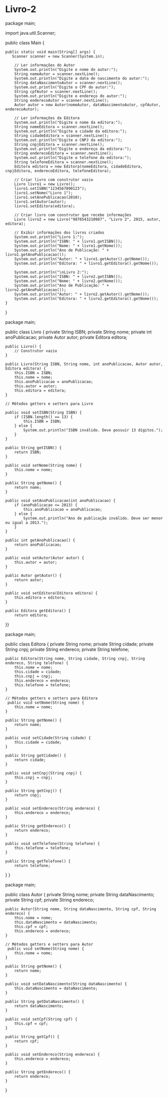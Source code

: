# Livro-2

package main;

import java.util.Scanner;

public class Main {

   
    public static void main(String[] args) {
       Scanner scanner = new Scanner(System.in);

        // Ler informações do Autor
        System.out.println("Digite o nome do autor:");
        String nomeAutor = scanner.nextLine();
        System.out.println("Digite a data de nascimento do autor:");
        String dataNascimentoAutor = scanner.nextLine();
        System.out.println("Digite o CPF do autor:");
        String cpfAutor = scanner.nextLine();
        System.out.println("Digite o endereço do autor:");
        String enderecoAutor = scanner.nextLine();
        Autor autor = new Autor(nomeAutor, dataNascimentoAutor, cpfAutor, enderecoAutor);

        // Ler informações da Editora
        System.out.println("Digite o nome da editora:");
        String nomeEditora = scanner.nextLine();
        System.out.println("Digite a cidade da editora:");
        String cidadeEditora = scanner.nextLine();
        System.out.println("Digite o CNPJ da editora:");
        String cnpjEditora = scanner.nextLine();
        System.out.println("Digite o endereço da editora:");
        String enderecoEditora = scanner.nextLine();
        System.out.println("Digite o telefone da editora:");
        String telefoneEditora = scanner.nextLine();
        Editora editora = new Editora(nomeEditora, cidadeEditora, cnpjEditora, enderecoEditora, telefoneEditora);

        // Criar livro com construtor vazio
        Livro livro1 = new Livro();
        livro1.setISBN("1234567890123");
        livro1.setNome("Livro 1");
        livro1.setAnoPublicacao(2010);
        livro1.setAutor(autor);
        livro1.setEditora(editora);

        // Criar livro com construtor que recebe informações
        Livro livro2 = new Livro("9876543210987", "Livro 2", 2015, autor, editora);

        // Exibir informações dos livros criados
        System.out.println("Livro 1:");
        System.out.println("ISBN: " + livro1.getISBN());
        System.out.println("Nome: " + livro1.getNome());
        System.out.println("Ano de Publicação: " + livro1.getAnoPublicacao());
        System.out.println("Autor: " + livro1.getAutor().getNome());
        System.out.println("Editora: " + livro1.getEditora().getNome());

        System.out.println("\nLivro 2:");
        System.out.println("ISBN: " + livro2.getISBN());
        System.out.println("Nome: " + livro2.getNome());
        System.out.println("Ano de Publicação: " + livro2.getAnoPublicacao());
        System.out.println("Autor: " + livro2.getAutor().getNome());
        System.out.println("Editora: " + livro2.getEditora().getNome());
    }
    
}


package main;


public class Livro {
   private String ISBN;
    private String nome;
    private int anoPublicacao;
    private Autor autor;
    private Editora editora;

    public Livro() {
        // Construtor vazio
    }

    public Livro(String ISBN, String nome, int anoPublicacao, Autor autor, Editora editora) {
        this.ISBN = ISBN;
        this.nome = nome;
        this.anoPublicacao = anoPublicacao;
        this.autor = autor;
        this.editora = editora;
    }

    // Métodos getters e setters para Livro

    public void setISBN(String ISBN) {
        if (ISBN.length() == 13) {
            this.ISBN = ISBN;
        } else {
            System.out.println("ISBN inválido. Deve possuir 13 dígitos.");
        }
    }

    public String getISBN() {
        return ISBN;
    }

    public void setNome(String nome) {
        this.nome = nome;
    }

    public String getNome() {
        return nome;
    }

    public void setAnoPublicacao(int anoPublicacao) {
        if (anoPublicacao <= 2013) {
            this.anoPublicacao = anoPublicacao;
        } else {
            System.out.println("Ano de publicação inválido. Deve ser menor ou igual a 2013.");
        }
    }

    public int getAnoPublicacao() {
        return anoPublicacao;
    }

    public void setAutor(Autor autor) {
        this.autor = autor;
    }

    public Autor getAutor() {
        return autor;
    }

    public void setEditora(Editora editora) {
        this.editora = editora;
    }

    public Editora getEditora() {
        return editora; 
}}


package main;


public class Editora {
    private String nome;
    private String cidade;
    private String cnpj;
    private String endereco;
    private String telefone;

    public Editora(String nome, String cidade, String cnpj, String endereco, String telefone) {
        this.nome = nome;
        this.cidade = cidade;
        this.cnpj = cnpj;
        this.endereco = endereco;
        this.telefone = telefone;
    }

    // Métodos getters e setters para Editora
     public void setNome(String nome) {
        this.nome = nome;
    }

    public String getNome() {
        return nome;
    }

    public void setCidade(String cidade) {
        this.cidade = cidade;
    }

    public String getCidade() {
        return cidade;
    }

    public void setCnpj(String cnpj) {
        this.cnpj = cnpj;
    }

    public String getCnpj() {
        return cnpj;
    }

    public void setEndereco(String endereco) {
        this.endereco = endereco;
    }

    public String getEndereco() {
        return endereco;
    }

    public void setTelefone(String telefone) {
        this.telefone = telefone;
    }

    public String getTelefone() {
        return telefone;
}
}


package main;


public class Autor {
    private String nome;
    private String dataNascimento;
    private String cpf;
    private String endereco;

    public Autor(String nome, String dataNascimento, String cpf, String endereco) {
        this.nome = nome;
        this.dataNascimento = dataNascimento;
        this.cpf = cpf;
        this.endereco = endereco;
    }

    // Métodos getters e setters para Autor
     public void setNome(String nome) {
        this.nome = nome;
    }

    public String getNome() {
        return nome;
    }

    public void setDataNascimento(String dataNascimento) {
        this.dataNascimento = dataNascimento;
    }

    public String getDataNascimento() {
        return dataNascimento;
    }

    public void setCpf(String cpf) {
        this.cpf = cpf;
    }

    public String getCpf() {
        return cpf;
    }

    public void setEndereco(String endereco) {
        this.endereco = endereco;
    }

    public String getEndereco() {
        return endereco;
    }
}
